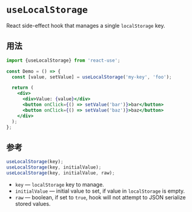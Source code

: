 # `useLocalStorage`

React side-effect hook that manages a single `localStorage` key.


## 用法

```jsx
import {useLocalStorage} from 'react-use';

const Demo = () => {
  const [value, setValue] = useLocalStorage('my-key', 'foo');

  return (
    <div>
      <div>Value: {value}</div>
      <button onClick={() => setValue('bar')}>bar</button>
      <button onClick={() => setValue('baz')}>baz</button>
    </div>
  );
};
```


## 参考

```js
useLocalStorage(key);
useLocalStorage(key, initialValue);
useLocalStorage(key, initialValue, raw);
```

- `key` &mdash; `localStorage` key to manage.
- `initialValue` &mdash; initial value to set, if value in `localStorage` is empty.
- `raw` &mdash; boolean, if set to `true`, hook will not attempt to JSON serialize stored values.
